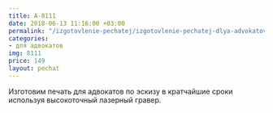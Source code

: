 ```yaml
---
title: А-8111
date: 2018-06-13 11:16:00 +03:00
permalink: "/izgotovlenie-pechatej/izgotovlenie-pechatej-dlya-advokatov/eskiz-a8111/"
categories:
- для адвокатов
img: 8111
price: 149
layout: pechat
---
```


Изготовим печать для адвокатов по эскизу в кратчайшие сроки используя высокоточный лазерный гравер.

